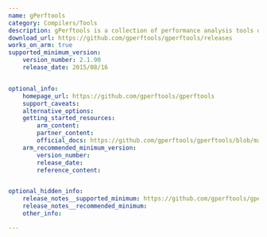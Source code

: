 ```yaml
---
name: gPerftools
category: Compilers/Tools
description: gPerftools is a collection of performance analysis tools designed to help developers optimize their applications.
download_url: https://github.com/gperftools/gperftools/releases
works_on_arm: true
supported_minimum_version: 
    version_number: 2.1.90
    release_date: 2015/08/16


optional_info:
    homepage_url: https://github.com/gperftools/gperftools
    support_caveats:
    alternative_options: 
    getting_started_resources:
        arm_content: 
        partner_content: 
        official_docs: https://github.com/gperftools/gperftools/blob/master/INSTALL
    arm_recommended_minimum_version:
        version_number:
        release_date:
        reference_content:


optional_hidden_info:
    release_notes__supported_minimum: https://github.com/gperftools/gperftools/releases/tag/gperftools-2.1.90
    release_notes__recommended_minimum: 
    other_info: 

---
```

